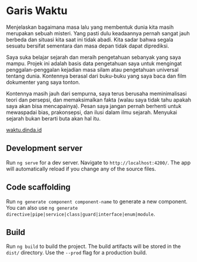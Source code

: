 # Garis Waktu

Menjelaskan bagaimana masa lalu yang membentuk dunia kita masih merupakan sebuah misteri. Yang pasti dulu keadaannya pernah sangat jauh berbeda dan situasi kita saat ini tidak abadi. Kita sadar bahwa segala sesuatu bersifat sementara dan masa depan tidak dapat diprediksi.

Saya suka belajar sejarah dan meraih pengetahuan sebanyak yang saya mampu. Projek ini adalah basis data pengetahuan saya untuk mengingat penggalan-penggalan kejadian masa silam atau pengetahuan universal tentang dunia. Kontennya berasal dari buku-buku yang saya baca dan film dokumenter yang saya tonton.

Kontennya masih jauh dari sempurna, saya terus berusaha meminimalisasi teori dan persepsi, dan memaksimalkan fakta (walau saya tidak tahu apakah saya akan bisa mencapainya). Pesan saya jangan pernah berhenti untuk mewaspadai bias, prakonsepsi, dan ilusi dalam ilmu sejarah. Menyukai sejarah bukan berarti buta akan hal itu.

[waktu.dinda.id](https://waktu.dinda.id/)

## Development server

Run `ng serve` for a dev server. Navigate to `http://localhost:4200/`. The app will automatically reload if you change any of the source files.

## Code scaffolding

Run `ng generate component component-name` to generate a new component. You can also use `ng generate directive|pipe|service|class|guard|interface|enum|module`.

## Build

Run `ng build` to build the project. The build artifacts will be stored in the `dist/` directory. Use the `--prod` flag for a production build.